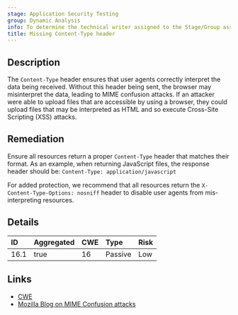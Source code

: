 ```yaml
---
stage: Application Security Testing
group: Dynamic Analysis
info: To determine the technical writer assigned to the Stage/Group associated with this page, see https://handbook.gitlab.com/handbook/product/ux/technical-writing/#assignments
title: Missing Content-Type header
---
```


## Description

The `Content-Type` header ensures that user agents correctly interpret the data being received. Without this header
being sent, the browser may misinterpret the data, leading to MIME confusion attacks. If an attacker were able
to upload files that are accessible by using a browser, they could upload files that may be interpreted as
HTML and so execute Cross-Site Scripting (XSS) attacks.

## Remediation

Ensure all resources return a proper `Content-Type` header that matches their format. As an example,
when returning JavaScript files, the response header should be: `Content-Type: application/javascript`

For added protection, we recommend that all resources return the `X-Content-Type-Options: nosniff`
header to disable user agents from mis-interpreting resources.

## Details

| ID | Aggregated | CWE | Type | Risk |
|:---|:-----------|:----|:-----|:-----|
| 16.1 | true | 16 | Passive | Low |

## Links

- [CWE](https://cwe.mitre.org/data/definitions/16.html)
- [Mozilla Blog on MIME Confusion attacks](https://blog.mozilla.org/security/2016/08/26/mitigating-mime-confusion-attacks-in-firefox/)
